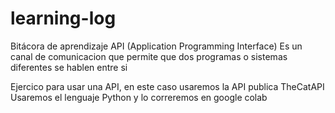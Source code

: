 # learning-log
Bitácora de aprendizaje
API (Application Programming Interface)
Es un canal de comunicacion que permite que dos programas o sistemas diferentes se hablen entre si

Ejercico para usar una API, en este caso usaremos la API publica TheCatAPI
Usaremos el lenguaje Python y lo correremos en google colab
